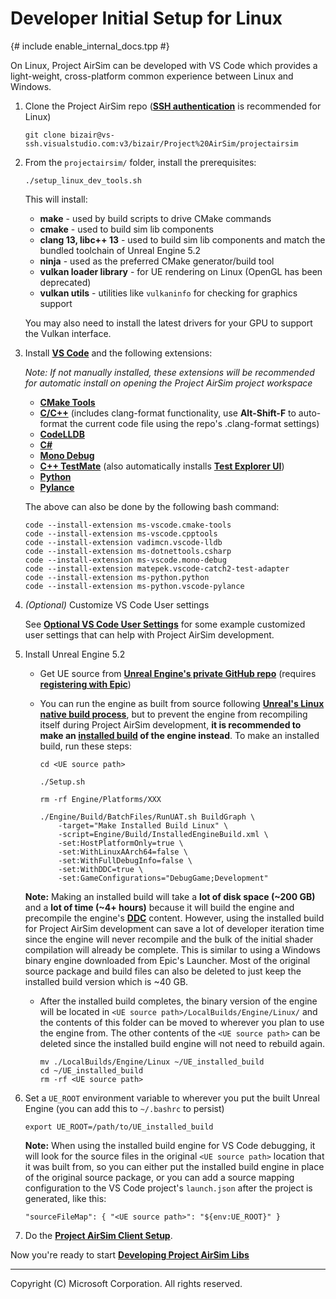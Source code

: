 # Developer Initial Setup for Linux
{# include enable_internal_docs.tpp #}

On Linux, Project AirSim can be developed with VS Code which provides a light-weight, cross-platform common experience between Linux and Windows.

1. Clone the Project AirSim repo (**[SSH authentication](https://docs.microsoft.com/en-us/azure/devops/repos/git/use-ssh-keys-to-authenticate)** is recommended for Linux)

    ```
    git clone bizair@vs-ssh.visualstudio.com:v3/bizair/Project%20AirSim/projectairsim
    ```

2. From the `projectairsim/` folder, install the prerequisites:

    ```
    ./setup_linux_dev_tools.sh
    ```

    This will install:

    - **make** - used by build scripts to drive CMake commands
    - **cmake** - used to build sim lib components
    - **clang 13, libc++ 13** - used to build sim lib components and match the bundled toolchain of Unreal Engine 5.2
    - **ninja** - used as the preferred CMake generator/build tool
    - **vulkan loader library** - for UE rendering on Linux (OpenGL has been deprecated)
    - **vulkan utils** - utilities like `vulkaninfo` for checking for graphics support

    You may also need to install the latest drivers for your GPU to support the Vulkan interface.

3. Install **[VS Code](https://code.visualstudio.com/)** and the following extensions:

    *Note: If not manually installed, these extensions will be recommended for automatic install on opening the Project AirSim project workspace*

    - **[CMake Tools](https://marketplace.visualstudio.com/items?itemName=ms-vscode.cmake-tools)**
    - **[C/C++](https://marketplace.visualstudio.com/items?itemName=ms-vscode.cpptools)** (includes clang-format functionality, use **Alt-Shift-F** to auto-format the current code file using the repo's .clang-format settings)
    - **[CodeLLDB](https://marketplace.visualstudio.com/items?itemName=vadimcn.vscode-lldb)**
    - **[C#](https://marketplace.visualstudio.com/items?itemName=ms-dotnettools.csharp)**
    - **[Mono Debug](https://marketplace.visualstudio.com/items?itemName=ms-vscode.mono-debug)**
    - **[C++ TestMate](https://marketplace.visualstudio.com/items?itemName=matepek.vscode-catch2-test-adapter)** (also automatically installs **[Test Explorer UI](https://marketplace.visualstudio.com/items?itemName=hbenl.vscode-test-explorer)**)
    - **[Python](https://marketplace.visualstudio.com/items?itemName=ms-python.python)**
    - **[Pylance](https://marketplace.visualstudio.com/items?itemName=ms-python.vscode-pylance)**

    The above can also be done by the following bash command:
    ```
    code --install-extension ms-vscode.cmake-tools
    code --install-extension ms-vscode.cpptools
    code --install-extension vadimcn.vscode-lldb
    code --install-extension ms-dotnettools.csharp
    code --install-extension ms-vscode.mono-debug
    code --install-extension matepek.vscode-catch2-test-adapter
    code --install-extension ms-python.python
    code --install-extension ms-python.vscode-pylance
    ```

4. *(Optional)* Customize VS Code User settings

    See **[Optional VS Code User Settings](vscode_user_settings.md)** for some example customized user settings that can help with Project AirSim development.

5. Install Unreal Engine 5.2

    - Get UE source from **[Unreal Engine's private GitHub repo](https://github.com/EpicGames/UnrealEngine)** (requires **[registering with Epic](https://docs.unrealengine.com/en-US/GettingStarted/DownloadingUnrealEngine/index.html)**)

    - You can run the engine as built from source following **[Unreal's Linux native build process](https://github.com/EpicGames/UnrealEngine/blob/release/Engine/Build/BatchFiles/Linux/README.md)**, but to prevent the engine from recompiling itself during Project AirSim development, **it is recommended to make an [installed build](https://docs.unrealengine.com/en-US/Programming/Deployment/UsinganInstalledBuild/index.html) of the engine instead**. To make an installed build, run these steps:

        ```
        cd <UE source path>

        ./Setup.sh

        rm -rf Engine/Platforms/XXX

        ./Engine/Build/BatchFiles/RunUAT.sh BuildGraph \
            -target="Make Installed Build Linux" \
            -script=Engine/Build/InstalledEngineBuild.xml \
            -set:HostPlatformOnly=true \
            -set:WithLinuxAArch64=false \
            -set:WithFullDebugInfo=false \
            -set:WithDDC=true \
            -set:GameConfigurations="DebugGame;Development"
        ```

    **Note:** Making an installed build will take a **lot of disk space (~200 GB)** and a **lot of time (~4+ hours)** because it will build the engine and precompile the engine's **[DDC](https://docs.unrealengine.com/en-US/Engine/Basics/DerivedDataCache/index.html)** content. However, using the installed build for Project AirSim development can save a lot of developer iteration time since the engine will never recompile and the bulk of the initial shader compilation will already be complete. This is similar to using a Windows binary engine downloaded from Epic's Launcher. Most of the original source package and build files can also be deleted to just keep the installed build version which is ~40 GB.

    - After the installed build completes, the binary version of the engine will be located in `<UE source path>/LocalBuilds/Engine/Linux/` and the contents of this folder can be moved to wherever you plan to use the engine from. The other contents of the `<UE source path>` can be deleted since the installed build engine will not need to rebuild again.

        ```
        mv ./LocalBuilds/Engine/Linux ~/UE_installed_build
        cd ~/UE_installed_build
        rm -rf <UE source path>
        ```

6. Set a `UE_ROOT` environment variable to wherever you put the built Unreal Engine (you can add this to `~/.bashrc` to persist)

    ```
    export UE_ROOT=/path/to/UE_installed_build
    ```

    **Note:** When using the installed build engine for VS Code debugging, it will look for the source files in the original `<UE source path>` location that it was built from, so you can either put the installed build engine in place of the original source package, or you can add a source mapping configuration to the VS Code project's `launch.json` after the project is generated, like this:

    ```
    "sourceFileMap": { "<UE source path>": "${env:UE_ROOT}" }
    ```

7. Do the **[Project AirSim Client Setup](../client_setup.md#setting-up-the-client-on-linux)**.

Now you're ready to start **[Developing Project AirSim Libs](use_source.md#developing-projectairsim-libs)**

---

Copyright (C) Microsoft Corporation.  All rights reserved.
